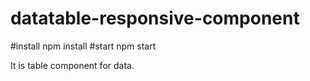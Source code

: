 # datatable-responsive-component

#install
npm install
#start
npm start


It is table component for data.